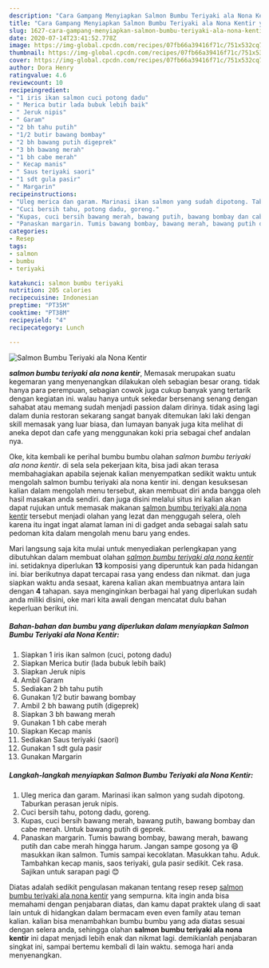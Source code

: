 ```yaml
---
description: "Cara Gampang Menyiapkan Salmon Bumbu Teriyaki ala Nona Kentir yang Lezat"
title: "Cara Gampang Menyiapkan Salmon Bumbu Teriyaki ala Nona Kentir yang Lezat"
slug: 1627-cara-gampang-menyiapkan-salmon-bumbu-teriyaki-ala-nona-kentir-yang-lezat
date: 2020-07-14T23:41:52.778Z
image: https://img-global.cpcdn.com/recipes/07fb66a39416f71c/751x532cq70/salmon-bumbu-teriyaki-ala-nona-kentir-foto-resep-utama.jpg
thumbnail: https://img-global.cpcdn.com/recipes/07fb66a39416f71c/751x532cq70/salmon-bumbu-teriyaki-ala-nona-kentir-foto-resep-utama.jpg
cover: https://img-global.cpcdn.com/recipes/07fb66a39416f71c/751x532cq70/salmon-bumbu-teriyaki-ala-nona-kentir-foto-resep-utama.jpg
author: Dora Henry
ratingvalue: 4.6
reviewcount: 10
recipeingredient:
- "1 iris ikan salmon cuci potong dadu"
- " Merica butir lada bubuk lebih baik"
- " Jeruk nipis"
- " Garam"
- "2 bh tahu putih"
- "1/2 butir bawang bombay"
- "2 bh bawang putih digeprek"
- "3 bh bawang merah"
- "1 bh cabe merah"
- " Kecap manis"
- " Saus teriyaki saori"
- "1 sdt gula pasir"
- " Margarin"
recipeinstructions:
- "Uleg merica dan garam. Marinasi ikan salmon yang sudah dipotong. Taburkan perasan jeruk nipis."
- "Cuci bersih tahu, potong dadu, goreng."
- "Kupas, cuci bersih bawang merah, bawang putih, bawang bombay dan cabe merah. Untuk bawang putih di geprek."
- "Panaskan margarin. Tumis bawang bombay, bawang merah, bawang putih dan cabe merah hingga harum. Jangan sampe gosong ya 😄 masukkan ikan salmon. Tumis sampai kecoklatan. Masukkan tahu. Aduk. Tambahkan kecap manis, saos teriyaki, gula pasir sedikit. Cek rasa. Sajikan untuk sarapan pagi 😊"
categories:
- Resep
tags:
- salmon
- bumbu
- teriyaki

katakunci: salmon bumbu teriyaki 
nutrition: 205 calories
recipecuisine: Indonesian
preptime: "PT35M"
cooktime: "PT38M"
recipeyield: "4"
recipecategory: Lunch

---
```



![Salmon Bumbu Teriyaki ala Nona Kentir](https://img-global.cpcdn.com/recipes/07fb66a39416f71c/751x532cq70/salmon-bumbu-teriyaki-ala-nona-kentir-foto-resep-utama.jpg)

<b><i>salmon bumbu teriyaki ala nona kentir</i></b>, Memasak merupakan suatu kegemaran yang menyenangkan dilakukan oleh sebagian besar orang. tidak hanya para perempuan, sebagian cowok juga cukup banyak yang tertarik dengan kegiatan ini. walau hanya untuk sekedar bersenang senang dengan sahabat atau memang sudah menjadi passion dalam dirinya. tidak asing lagi dalam dunia restoran sekarang sangat banyak ditemukan laki laki dengan skill memasak yang luar biasa, dan lumayan banyak juga kita melihat di aneka depot dan cafe yang menggunakan koki pria sebagai chef andalan nya.



Oke, kita kembali ke perihal bumbu bumbu olahan <i>salmon bumbu teriyaki ala nona kentir</i>. di sela sela pekerjaan kita, bisa jadi akan terasa membahagiakan apabila sejenak kalian menyempatkan sedikit waktu untuk mengolah salmon bumbu teriyaki ala nona kentir ini. dengan kesuksesan kalian dalam mengolah menu tersebut, akan membuat diri anda bangga oleh hasil masakan anda sendiri. dan juga disini melalui situs ini kalian akan dapat rujukan untuk memasak makanan <u>salmon bumbu teriyaki ala nona kentir</u> tersebut menjadi olahan yang lezat dan menggugah selera, oleh karena itu ingat ingat alamat laman ini di gadget anda sebagai salah satu pedoman kita dalam mengolah menu baru yang endes.


Mari langsung saja kita mulai untuk menyediakan perlengkapan yang dibutuhkan dalam membuat olahan <u><i>salmon bumbu teriyaki ala nona kentir</i></u> ini. setidaknya diperlukan <b>13</b> komposisi yang diperuntuk kan pada hidangan ini. biar berikutnya dapat tercapai rasa yang endess dan nikmat. dan juga siapkan waktu anda sesaat, karena kalian akan membuatnya antara lain dengan <b>4</b> tahapan. saya menginginkan berbagai hal yang diperlukan sudah anda miliki disini, oke mari kita awali dengan mencatat dulu bahan keperluan berikut ini.

<!--inarticleads1-->

##### Bahan-bahan dan bumbu yang diperlukan dalam menyiapkan Salmon Bumbu Teriyaki ala Nona Kentir:

1. Siapkan 1 iris ikan salmon (cuci, potong dadu)
1. Siapkan  Merica butir (lada bubuk lebih baik)
1. Siapkan  Jeruk nipis
1. Ambil  Garam
1. Sediakan 2 bh tahu putih
1. Gunakan 1/2 butir bawang bombay
1. Ambil 2 bh bawang putih (digeprek)
1. Siapkan 3 bh bawang merah
1. Gunakan 1 bh cabe merah
1. Siapkan  Kecap manis
1. Sediakan  Saus teriyaki (saori)
1. Gunakan 1 sdt gula pasir
1. Gunakan  Margarin




<!--inarticleads2-->

##### Langkah-langkah menyiapkan Salmon Bumbu Teriyaki ala Nona Kentir:

1. Uleg merica dan garam. Marinasi ikan salmon yang sudah dipotong. Taburkan perasan jeruk nipis.
1. Cuci bersih tahu, potong dadu, goreng.
1. Kupas, cuci bersih bawang merah, bawang putih, bawang bombay dan cabe merah. Untuk bawang putih di geprek.
1. Panaskan margarin. Tumis bawang bombay, bawang merah, bawang putih dan cabe merah hingga harum. Jangan sampe gosong ya 😄 masukkan ikan salmon. Tumis sampai kecoklatan. Masukkan tahu. Aduk. Tambahkan kecap manis, saos teriyaki, gula pasir sedikit. Cek rasa. Sajikan untuk sarapan pagi 😊




Diatas adalah sedikit pengulasan makanan tentang resep resep <u>salmon bumbu teriyaki ala nona kentir</u> yang sempurna. kita ingin anda bisa memahami dengan penjabaran diatas, dan kamu dapat praktek ulang di saat lain untuk di hidangkan dalam bermacam even even family atau teman kalian. kalian bisa menambahkan bumbu bumbu yang ada diatas sesuai dengan selera anda, sehingga olahan <b>salmon bumbu teriyaki ala nona kentir</b> ini dapat menjadi lebih enak dan nikmat lagi. demikianlah penjabaran singkat ini, sampai bertemu kembali di lain waktu. semoga hari anda menyenangkan.
